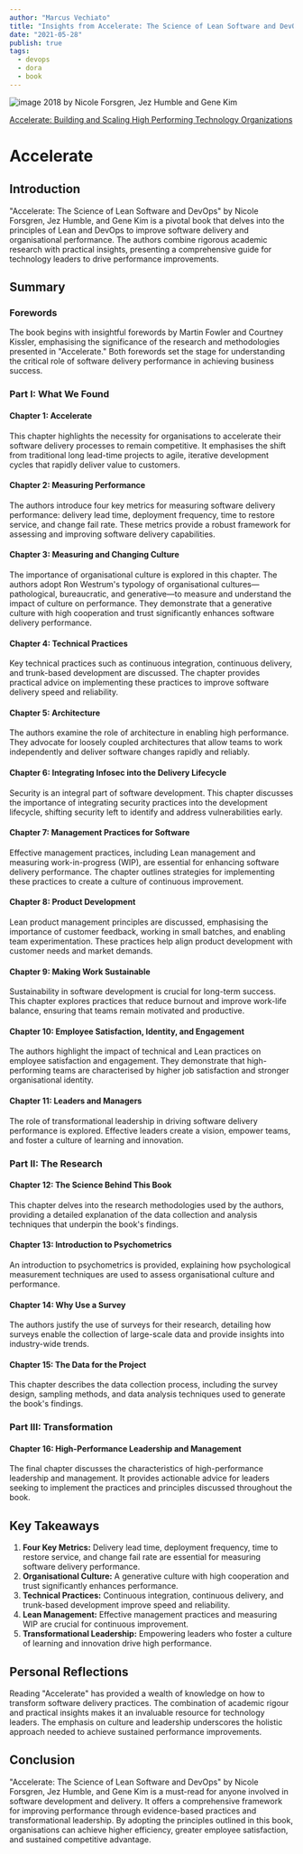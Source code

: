 ```yaml
---
author: "Marcus Vechiato"
title: "Insights from Accelerate: The Science of Lean Software and DevOps"
date: "2021-05-28"
publish: true
tags: 
  - devops
  - dora
  - book
--- 
```

![image](/obsidian/book_accelerate.jpg)
2018 by Nicole Forsgren, Jez Humble and Gene Kim

[Accelerate: Building and Scaling High Performing Technology Organizations](https://www.amazon.co.uk/dp/B07BLYJ4HR)

# Accelerate

## Introduction

"Accelerate: The Science of Lean Software and DevOps" by Nicole Forsgren, Jez Humble, and Gene Kim is a pivotal book that delves into the principles of Lean and DevOps to improve software delivery and organisational performance. The authors combine rigorous academic research with practical insights, presenting a comprehensive guide for technology leaders to drive performance improvements.

## Summary

### Forewords

The book begins with insightful forewords by Martin Fowler and Courtney Kissler, emphasising the significance of the research and methodologies presented in "Accelerate." Both forewords set the stage for understanding the critical role of software delivery performance in achieving business success.

### Part I: What We Found

#### Chapter 1: Accelerate

This chapter highlights the necessity for organisations to accelerate their software delivery processes to remain competitive. It emphasises the shift from traditional long lead-time projects to agile, iterative development cycles that rapidly deliver value to customers.

#### Chapter 2: Measuring Performance

The authors introduce four key metrics for measuring software delivery performance: delivery lead time, deployment frequency, time to restore service, and change fail rate. These metrics provide a robust framework for assessing and improving software delivery capabilities.

#### Chapter 3: Measuring and Changing Culture

The importance of organisational culture is explored in this chapter. The authors adopt Ron Westrum's typology of organisational cultures—pathological, bureaucratic, and generative—to measure and understand the impact of culture on performance. They demonstrate that a generative culture with high cooperation and trust significantly enhances software delivery performance.

#### Chapter 4: Technical Practices

Key technical practices such as continuous integration, continuous delivery, and trunk-based development are discussed. The chapter provides practical advice on implementing these practices to improve software delivery speed and reliability.

#### Chapter 5: Architecture

The authors examine the role of architecture in enabling high performance. They advocate for loosely coupled architectures that allow teams to work independently and deliver software changes rapidly and reliably.

#### Chapter 6: Integrating Infosec into the Delivery Lifecycle

Security is an integral part of software development. This chapter discusses the importance of integrating security practices into the development lifecycle, shifting security left to identify and address vulnerabilities early.

#### Chapter 7: Management Practices for Software

Effective management practices, including Lean management and measuring work-in-progress (WIP), are essential for enhancing software delivery performance. The chapter outlines strategies for implementing these practices to create a culture of continuous improvement.

#### Chapter 8: Product Development

Lean product management principles are discussed, emphasising the importance of customer feedback, working in small batches, and enabling team experimentation. These practices help align product development with customer needs and market demands.

#### Chapter 9: Making Work Sustainable

Sustainability in software development is crucial for long-term success. This chapter explores practices that reduce burnout and improve work-life balance, ensuring that teams remain motivated and productive.

#### Chapter 10: Employee Satisfaction, Identity, and Engagement

The authors highlight the impact of technical and Lean practices on employee satisfaction and engagement. They demonstrate that high-performing teams are characterised by higher job satisfaction and stronger organisational identity.

#### Chapter 11: Leaders and Managers

The role of transformational leadership in driving software delivery performance is explored. Effective leaders create a vision, empower teams, and foster a culture of learning and innovation.

### Part II: The Research

#### Chapter 12: The Science Behind This Book

This chapter delves into the research methodologies used by the authors, providing a detailed explanation of the data collection and analysis techniques that underpin the book's findings.

#### Chapter 13: Introduction to Psychometrics

An introduction to psychometrics is provided, explaining how psychological measurement techniques are used to assess organisational culture and performance.

#### Chapter 14: Why Use a Survey

The authors justify the use of surveys for their research, detailing how surveys enable the collection of large-scale data and provide insights into industry-wide trends.

#### Chapter 15: The Data for the Project

This chapter describes the data collection process, including the survey design, sampling methods, and data analysis techniques used to generate the book's findings.

### Part III: Transformation

#### Chapter 16: High-Performance Leadership and Management

The final chapter discusses the characteristics of high-performance leadership and management. It provides actionable advice for leaders seeking to implement the practices and principles discussed throughout the book.

## Key Takeaways

1. **Four Key Metrics:** Delivery lead time, deployment frequency, time to restore service, and change fail rate are essential for measuring software delivery performance.
2. **Organisational Culture:** A generative culture with high cooperation and trust significantly enhances performance.
3. **Technical Practices:** Continuous integration, continuous delivery, and trunk-based development improve speed and reliability.
4. **Lean Management:** Effective management practices and measuring WIP are crucial for continuous improvement.
5. **Transformational Leadership:** Empowering leaders who foster a culture of learning and innovation drive high performance.

## Personal Reflections

Reading "Accelerate" has provided a wealth of knowledge on how to transform software delivery practices. The combination of academic rigour and practical insights makes it an invaluable resource for technology leaders. The emphasis on culture and leadership underscores the holistic approach needed to achieve sustained performance improvements.

## Conclusion

"Accelerate: The Science of Lean Software and DevOps" by Nicole Forsgren, Jez Humble, and Gene Kim is a must-read for anyone involved in software development and delivery. It offers a comprehensive framework for improving performance through evidence-based practices and transformational leadership. By adopting the principles outlined in this book, organisations can achieve higher efficiency, greater employee satisfaction, and sustained competitive advantage.

